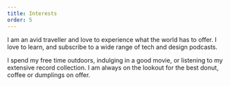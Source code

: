```yaml
---
title: Interests
order: 5
---
```

I am an avid traveller and love to experience what the world has to offer. I love to learn, and subscribe to a wide range of tech and design podcasts. 

I spend my free time outdoors, indulging in a good movie, or listening to my extensive record collection. I am always on the lookout for the best donut, coffee or dumplings on offer.
